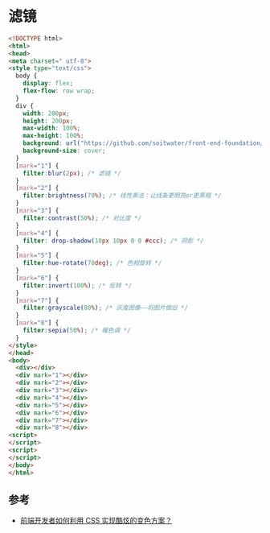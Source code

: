 # 滤镜

```html
<!DOCTYPE html>  
<html>  
<head>  
<meta charset=" utf-8">  
<style type="text/css"> 
  body {
    display: flex;
    flex-flow: row wrap;
  } 
  div {
    width: 200px;
    height: 200px;
    max-width: 100%;
    max-height: 100%;
    background: url("https://github.com/soitwater/front-end-foundation/blob/master/Demo/sources/登录/樱花.jpg?raw=true");
    background-size: cover;
  }
  [mark="1"] {
    filter:blur(2px); /* 滤镜 */
  }
  [mark="2"] {
    filter:brightness(70%); /* 线性乘法：让线条更明亮or更黑暗 */
  }
  [mark="3"] {
    filter:contrast(50%); /* 对比度 */ 
  }
  [mark="4"] {
    filter: drop-shadow(10px 10px 0 0 #ccc); /* 阴影 */ 
  }
  [mark="5"] {
    filter:hue-rotate(70deg); /* 色相旋转 */ 
  }
  [mark="6"] {
    filter:invert(100%); /* 反转 */ 
  }
  [mark="7"] {
    filter:grayscale(80%); /* 灰度图像——将图片做旧 */ 
  }
  [mark="8"] {
    filter:sepia(50%); /* 暖色调 */ 
  }
</style>  
</head>    
<body>  
  <div></div>
  <div mark="1"></div>
  <div mark="2"></div>
  <div mark="3"></div>
  <div mark="4"></div>
  <div mark="5"></div>
  <div mark="6"></div>
  <div mark="7"></div>
  <div mark="8"></div>
<script>
</script> 
<script>
</script>
</body>  
</html>
```

## 参考
- [前端开发者如何利用 CSS 实现酷炫的变色方案？](https://mp.weixin.qq.com/s?__biz=MjM5MjAwODM4MA==&mid=2650710991&idx=2&sn=0046d9e30e7b82c3016d7dfe46041ce5&chksm=bea6d21c89d15b0a3dd6384717442ce78e13b02da2b992546dad15116679dbe7cd730993a38e&mpshare=1&scene=1&srcid=12228Yao8lHzuHovnm6Dn0U5&pass_ticket=eIR28cmCMpkuTZ5yjFjO%2BALX3noCaggJoucwh2uEDehcTQg0ymq9d7rmPUSCovjY#rd)